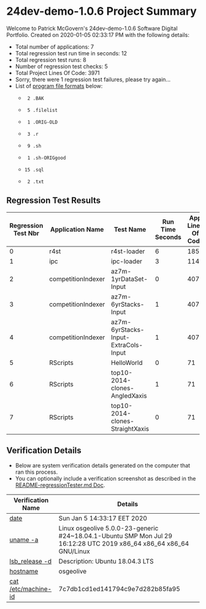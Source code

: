 # 24dev-demo-1.0.6 Project Summary 
Welcome to Patrick McGovern's 24dev-demo-1.0.6 Software Digital Portfolio. Created on 2020-01-05 02:33:17 PM with the following details:
* Total number of applications: 7
* Total regression test run time in seconds: 12 
* Total regression test runs: 8  
* Number of regression test checks: 5
* Total Project Lines Of Code: 3971
* Sorry, there were 1 regression test failures, please try again...
* List of [program file formats](https://en.wikipedia.org/wiki/List_of_file_formats) below: 
   *      2 .BAK
   *      5 .filelist
   *      1 .ORIG-OLD
   *      3 .r
   *      9 .sh
   *      1 .sh-ORIGgood
   *     15 .sql
   *      2 .txt

## Regression Test Results 
Regression Test Nbr|Application Name|Test Name|Run Time Seconds|App Lines Of Code|Pass or Fail
 --- | --- | --- | --- | --- | --- 
0|r4st|r4st-loader|6|1855|Pass
1|ipc|ipc-loader|3|1146|Pass
2|competitionIndexer|az7m-1yrDataSet-Input|0|407|Pass
3|competitionIndexer|az7m-6yrStacks-Input|1|407|Pass
4|competitionIndexer|az7m-6yrStacks-Input-ExtraCols-Input|1|407|Pass
5|RScripts|HelloWorld|0|71|Fail
6|RScripts|top10-2014-clones-AngledXaxis|1|71|Fail
7|RScripts|top10-2014-clones-StraightXaxis|0|71|Fail

## Verification Details
* Below are system verification details generated on the computer that ran this process. 
* You can optionally include a verification screenshot as described in the [README-regressionTester.md Doc](24dev-demo/apps/regressionTester/docs/README-regressionTester.md). 

Verification Name|Details  
 --- | --- 
[date](https://en.wikipedia.org/wiki/System_time)|Sun Jan  5 14:33:17 EET 2020
[uname -a](https://en.wikipedia.org/wiki/Uname)|Linux osgeolive 5.0.0-23-generic #24~18.04.1-Ubuntu SMP Mon Jul 29 16:12:28 UTC 2019 x86_64 x86_64 x86_64 GNU/Linux
[lsb_release -d](https://refspecs.linuxbase.org/LSB_3.0.0/LSB-PDA/LSB-PDA/lsbrelease.html)|Description:	Ubuntu 18.04.3 LTS
[hostname](https://en.wikipedia.org/wiki/Hostname)|osgeolive
[cat /etc/machine-id](https://www.freedesktop.org/software/systemd/man/machine-id.html)|7c7db1cd1ed141794c9e7d282b85fa95 
